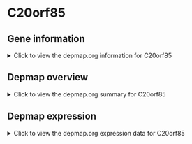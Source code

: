 <h1>C20orf85</h1>

<h2>Gene information</h2>
<details>
  <summary>Click to view the depmap.org information for C20orf85</summary>
  <iframe src="https://depmap.org/portal/gene/C20orf85?tab=about" style="border:none;width:100%;height:800px"></iframe>
</details>

<h2>Depmap overview</h2>
<details>
  <summary>Click to view the depmap.org summary for C20orf85</summary>
  <iframe src="https://depmap.org/portal/gene/C20orf85?tab=overview" style="border:none;width:100%;height:800px"></iframe>
</details>

<h2>Depmap expression</h2>
<details>
  <summary>Click to view the depmap.org expression data for C20orf85</summary>
  <iframe src="https://depmap.org/portal/gene/C20orf85?tab=characterization" style="border:none;width:100%;height:800px"></iframe>
</details>


<!--
<h2>Reactome Pathway diagram</h2>
PNAME
-->


